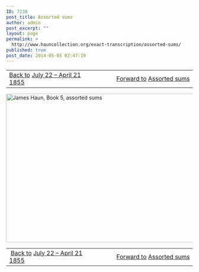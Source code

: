 ```yaml
---
ID: 7238
post_title: Assorted sums
author: admin
post_excerpt: ""
layout: page
permalink: >
  http://www.hauncollection.org/exact-transcription/assorted-sums/
published: true
post_date: 2014-05-05 02:47:19
---
```

<table style="width: 100%;" align="center">
<tbody>
<tr>
<td width="50%"><a href="http://www.hauncollection.org/version-2/version-ii-series-i/july-22-april-21-1855/">Back to</a>
<a href="http://www.hauncollection.org/version-2/version-ii-series-i/july-22-april-21-1855/">July 22 – April 21 1855</a></td>
<td style="text-align: right;"><a href="http://www.hauncollection.org/version-2/version-ii-series-i/assorted-sums-2/">Forward to</a>
<a href="http://www.hauncollection.org/version-2/version-ii-series-i/assorted-sums-2/"> Assorted sums</a></td>
</tr>
</tbody>
</table>
<a href="http://www.hauncollection.org/wp-content/uploads/James Haun/Book5/jh_bk5_025_assorted sums.JPG" target="_blank" rel="noopener"><img class="alignnone wp-image-3850 size-large" src="http://www.hauncollection.org/wp-content/uploads/James Haun/Book5/jh_bk5_025_assorted sums-1024x682.jpg" alt="James Haun, Book 5, assorted sums" width="604" height="402" /></a>
<table style="width: 100%;" align="center">
<tbody>
<tr>
<td width="50%"> <a href="http://www.hauncollection.org/version-2/version-ii-series-i/july-22-april-21-1855/">Back to</a>
<a href="http://www.hauncollection.org/version-2/version-ii-series-i/july-22-april-21-1855/">July 22 – April 21 1855</a></td>
<td style="text-align: right;"><a href="http://www.hauncollection.org/version-2/version-ii-series-i/assorted-sums-2/">Forward to</a>
<a href="http://www.hauncollection.org/version-2/version-ii-series-i/assorted-sums-2/"> Assorted sums</a></td>
</tr>
</tbody>
</table>